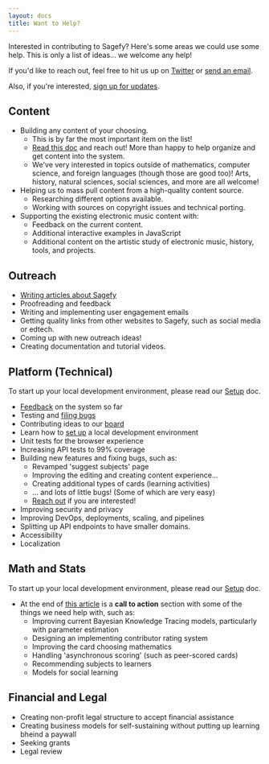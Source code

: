 ```yaml
---
layout: docs
title: Want to Help?
---
```


Interested in contributing to Sagefy? Here's some areas we could use some help. This is only a list of ideas... we welcome any help!

If you'd like to reach out, feel free to hit us up on [Twitter](https://twitter.com/sagefyorg) or [send an email](mailto:support@sagefy.org).

Also, if you're interested, [sign up for updates](https://sgfy.xyz/updates).

## Content

- Building any content of your choosing.
  - This is by far the most important item on the list!
  - [Read this doc](http://docs.sagefy.org/how-to-build-a-course-in-sagefy) and reach out! More than happy to help organize and get content into the system.
  - We've very interested in topics outside of mathematics, computer science, and foreign languages (though those are good too)! Arts, history, natural sciences, social sciences, and more are all welcome!
- Helping us to mass pull content from a high-quality content source.
  - Researching different options available.
  - Working with sources on copyright issues and technical porting.
- Supporting the existing electronic music content with:
  - Feedback on the current content.
  - Additional interactive examples in JavaScript
  - Additional content on the artistic study of electronic music, history, tools, and projects.

## Outreach

- [Writing articles about Sagefy](https://heiskr.com/stories)
- Proofreading and feedback
- Writing and implementing user engagement emails
- Getting quality links from other websites to Sagefy, such as social media or edtech.
- Coming up with new outreach ideas!
- Creating documentation and tutorial videos.

## Platform (Technical)

To start up your local development environment, please read our [Setup](https://docs.sagefy.org/setup) doc.

- [Feedback](https://sgfy.xyz/issues) on the system so far
- Testing and [filing bugs](https://sgfy.xyz/issues)
- Contributing ideas to our [board](https://sgfy.xyz/issues)
- Learn how to [set up](http://docs.sagefy.org/setup) a local development environment
- Unit tests for the browser experience
- Increasing API tests to 99% coverage
- Building new features and fixing bugs, such as:
  - Revamped 'suggest subjects' page
  - Improving the editing and creating content experience...
  - Creating additional types of cards (learning activities)
  - ... and lots of little bugs! (Some of which are very easy)
  - [Reach out](mailto:support@sagefy.org) if you are interested!
- Improving security and privacy
- Improving DevOps, deployments, scaling, and pipelines
- Splitting up API endpoints to have smaller domains.
- Accessibility
- Localization

## Math and Stats

To start up your local development environment, please read our [Setup](https://docs.sagefy.org/setup) doc.

- At the end of [this article](https://heiskr.com/stories/the-mathematics-of-sagefy) is a **call to action** section with some of the things we need help with, such as:
  - Improving current Bayesian Knowledge Tracing models, particularly with parameter estimation
  - Designing an implementing contributor rating system
  - Improving the card choosing mathematics
  - Handling 'asynchronous scoring' (such as peer-scored cards)
  - Recommending subjects to learners
  - Models for social learning

## Financial and Legal

- Creating non-profit legal structure to accept financial assistance
- Creating business models for self-sustaining without putting up learning bheind a paywall
- Seeking grants
- Legal review
